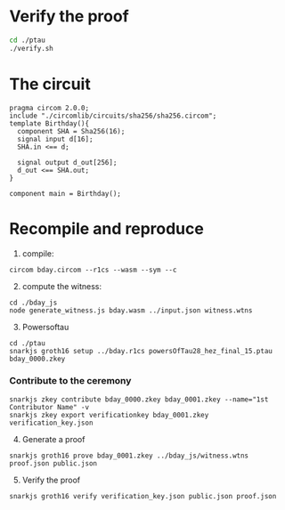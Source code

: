 # Verify the proof
```bash
cd ./ptau
./verify.sh
```
# The circuit
```circom
pragma circom 2.0.0;
include "./circomlib/circuits/sha256/sha256.circom";
template Birthday(){
  component SHA = Sha256(16);
  signal input d[16];
  SHA.in <== d;

  signal output d_out[256];
  d_out <== SHA.out;
}

component main = Birthday();
```
# Recompile and reproduce
1. compile:
```
circom bday.circom --r1cs --wasm --sym --c
```
2. compute the witness:
```
cd ./bday_js
node generate_witness.js bday.wasm ../input.json witness.wtns
```
3. Powersoftau
```
cd ./ptau
snarkjs groth16 setup ../bday.r1cs powersOfTau28_hez_final_15.ptau bday_0000.zkey
```
### Contribute to the ceremony
```
snarkjs zkey contribute bday_0000.zkey bday_0001.zkey --name="1st Contributor Name" -v
snarkjs zkey export verificationkey bday_0001.zkey verification_key.json
```
4. Generate a proof
```
snarkjs groth16 prove bday_0001.zkey ../bday_js/witness.wtns proof.json public.json
```
5. Verify the proof
```
snarkjs groth16 verify verification_key.json public.json proof.json
```
